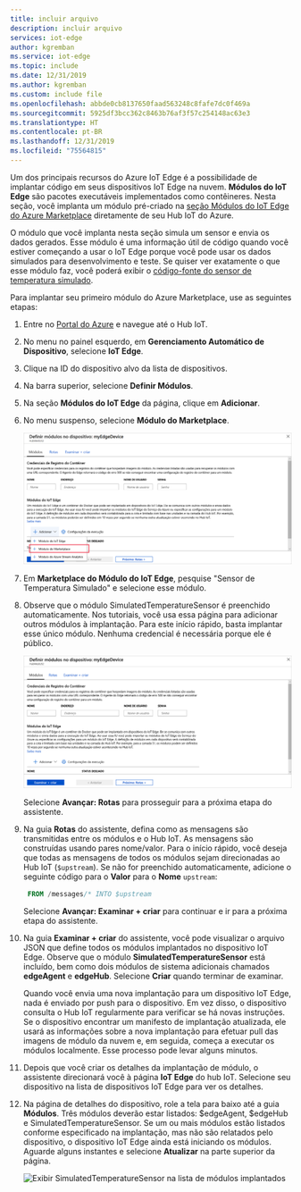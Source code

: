 ```yaml
---
title: incluir arquivo
description: incluir arquivo
services: iot-edge
author: kgremban
ms.service: iot-edge
ms.topic: include
ms.date: 12/31/2019
ms.author: kgremban
ms.custom: include file
ms.openlocfilehash: abbde0cb8137650faad563248c8fafe7dc0f469a
ms.sourcegitcommit: 5925df3bcc362c8463b76af3f57c254148ac63e3
ms.translationtype: HT
ms.contentlocale: pt-BR
ms.lasthandoff: 12/31/2019
ms.locfileid: "75564815"
---
```

Um dos principais recursos do Azure IoT Edge é a possibilidade de implantar código em seus dispositivos IoT Edge na nuvem. **Módulos do IoT Edge** são pacotes executáveis implementados como contêineres. Nesta seção, você implanta um módulo pré-criado na [seção Módulos do IoT Edge do Azure Marketplace](https://azuremarketplace.microsoft.com/marketplace/apps/category/internet-of-things?page=1&subcategories=iot-edge-modules) diretamente de seu Hub IoT do Azure.

O módulo que você implanta nesta seção simula um sensor e envia os dados gerados. Esse módulo é uma informação útil de código quando você estiver começando a usar o IoT Edge porque você pode usar os dados simulados para desenvolvimento e teste. Se quiser ver exatamente o que esse módulo faz, você poderá exibir o [código-fonte do sensor de temperatura simulado](https://github.com/Azure/iotedge/blob/027a509549a248647ed41ca7fe1dc508771c8123/edge-modules/SimulatedTemperatureSensor/src/Program.cs).

Para implantar seu primeiro módulo do Azure Marketplace, use as seguintes etapas:

1. Entre no [Portal do Azure](https://portal.azure.com) e navegue até o Hub IoT.

1. No menu no painel esquerdo, em **Gerenciamento Automático de Dispositivo**, selecione **IoT Edge**.

1. Clique na ID do dispositivo alvo da lista de dispositivos.

1. Na barra superior, selecione **Definir Módulos**.

1. Na seção **Módulos do IoT Edge** da página, clique em **Adicionar**.

1. No menu suspenso, selecione **Módulo do Marketplace**.

   ![Sensor de temperatura simulado na pesquisa do portal do Azure](./media/iot-edge-deploy-module/search-for-temperature-sensor.png)

1. Em **Marketplace do Módulo do IoT Edge**, pesquise "Sensor de Temperatura Simulado" e selecione esse módulo.

1. Observe que o módulo SimulatedTemperatureSensor é preenchido automaticamente. Nos tutoriais, você usa essa página para adicionar outros módulos à implantação. Para este início rápido, basta implantar esse único módulo. Nenhuma credencial é necessária porque ele é público.

   ![Definir módulos no dispositivo](./media/iot-edge-deploy-module/set-modules-on-device.png)

   Selecione **Avançar: Rotas** para prosseguir para a próxima etapa do assistente.

1. Na guia **Rotas** do assistente, defina como as mensagens são transmitidas entre os módulos e o Hub IoT. As mensagens são construídas usando pares nome/valor. Para o início rápido, você deseja que todas as mensagens de todos os módulos sejam direcionadas ao Hub IoT (`$upstream`). Se não for preenchido automaticamente, adicione o seguinte código para o **Valor** para o **Nome** `upstream`:

   ```sql
    FROM /messages/* INTO $upstream
   ```

   Selecione **Avançar: Examinar + criar** para continuar e ir para a próxima etapa do assistente.

1. Na guia **Examinar + criar** do assistente, você pode visualizar o arquivo JSON que define todos os módulos implantados no dispositivo IoT Edge. Observe que o módulo **SimulatedTemperatureSensor** está incluído, bem como dois módulos de sistema adicionais chamados **edgeAgent** e **edgeHub**. Selecione **Criar** quando terminar de examinar.

   Quando você envia uma nova implantação para um dispositivo IoT Edge, nada é enviado por push para o dispositivo. Em vez disso, o dispositivo consulta o Hub IoT regularmente para verificar se há novas instruções. Se o dispositivo encontrar um manifesto de implantação atualizada, ele usará as informações sobre a nova implantação para efetuar pull das imagens de módulo da nuvem e, em seguida, começa a executar os módulos localmente. Esse processo pode levar alguns minutos.

1. Depois que você criar os detalhes da implantação de módulo, o assistente direcionará você à página **IoT Edge** do hub IoT. Selecione seu dispositivo na lista de dispositivos IoT Edge para ver os detalhes.

1. Na página de detalhes do dispositivo, role a tela para baixo até a guia **Módulos**. Três módulos deverão estar listados: $edgeAgent, $edgeHub e SimulatedTemperatureSensor. Se um ou mais módulos estão listados conforme especificado na implantação, mas não são relatados pelo dispositivo, o dispositivo IoT Edge ainda está iniciando os módulos. Aguarde alguns instantes e selecione **Atualizar** na parte superior da página.

   ![Exibir SimulatedTemperatureSensor na lista de módulos implantados](./media/iot-edge-deploy-module/deployed-modules-marketplace.png)
